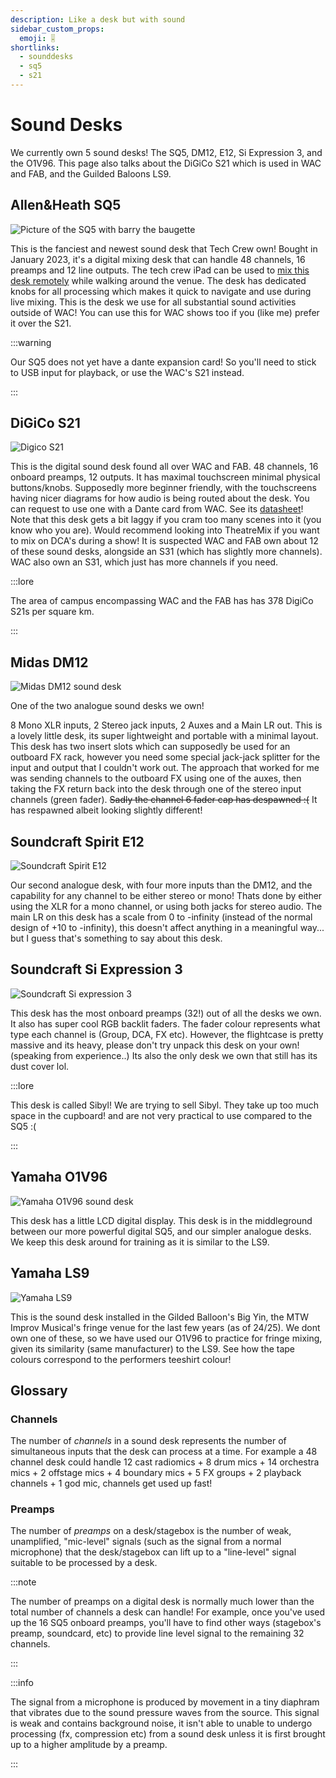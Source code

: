 ```yaml
---
description: Like a desk but with sound
sidebar_custom_props:
  emoji: 🎚️
shortlinks:
  - sounddesks
  - sq5
  - s21
---
```


# Sound Desks

We currently own 5 sound desks! The SQ5, DM12, E12, Si Expression 3, and the O1V96. 
This page also talks about the DiGiCo S21 which is used in WAC and FAB, and the Guilded Baloons LS9.

## Allen&Heath SQ5

![Picture of the SQ5 with barry the baugette](./sq5-baguette-kishansharma.jpg)

This is the fanciest and newest sound desk that Tech Crew own! Bought in January 2023, it's a digital mixing desk that can handle 48 channels, 16 preamps
and 12 line outputs. The tech crew iPad can be used to
[mix this desk remotely](/wiki/disciplines/general/networking#sq5-audio-mixer) while walking around the venue. The desk
has dedicated knobs for all processing which makes it quick to navigate and use during live mixing. This is the desk we
use for all substantial sound activities outside of WAC! You can use this for WAC shows too if you (like me) prefer it over the S21.

:::warning

Our SQ5 does not yet have a dante expansion card! So you'll need to stick to USB input for playback, or use the WAC's
S21 instead.

:::

## DiGiCo S21

![Digico S21](./carmen-2024-mascot.jpg)

This is the digital sound desk found all over WAC and FAB. 48 channels, 16 onboard preamps, 12 outputs. 
It has maximal touchscreen minimal physical buttons/knobs.
Supposedly more beginner friendly, with the touchscreens having nicer diagrams for how audio is being routed about the desk.
You can request to use one with a Dante card from WAC.
See its [datasheet](https://digico.biz/wp-content/uploads/2020/04/DiGiCo-S21-Data-Sheet-1.pdf)! Note that this desk gets a bit
laggy if you cram too many scenes into it (you know who you are). Would recommend looking into TheatreMix if you want to
mix on DCA's during a show! It is suspected WAC and FAB own about 12 of these sound desks, alongside an S31 (which has
slightly more channels).
WAC also own an S31, which just has more channels if you need.

:::lore

The area of campus encompassing WAC and the FAB has has 378 DigiCo S21s per square km.

:::

## Midas DM12

![Midas DM12 sound desk](./midas-dm12-kishansharma.jpg)

One of the two analogue sound desks we own!

8 Mono XLR inputs, 2 Stereo jack inputs, 2 Auxes and a Main LR out. This is a lovely little desk, its super lightweight
and portable with a minimal layout. This desk has two insert slots which can supposedly be used for an outboard FX rack,
however you need some special jack-jack splitter for the input and output that I couldn't work out. The approach that
worked for me was sending channels to the outboard FX using one of the auxes, then taking the FX return back into the
desk through one of the stereo input channels (green fader). ~~Sadly the channel 6 fader cap has despawned :(~~ It has respawned albeit looking slightly different!

## Soundcraft Spirit E12

![Soundcraft Spirit E12](./soundcraft-spirit-e12-kishansharma.jpg)

Our second analogue desk, with four more inputs than the DM12, and the capability for any channel to be either stereo or mono! 
Thats done by either using the XLR for a mono channel, or using both jacks for stereo audio. 
The main LR on this desk has a scale from 0 to -infinity (instead of the normal design of +10 to -infinity), this doesn't affect anything in a meaningful way... but I guess that's something to say about this desk.

## Soundcraft Si Expression 3

![Soundcraft Si expression 3](./si-expression-3-kishansharma.jpg)

This desk has the most onboard preamps (32!) out of all the desks we own. It also has super cool RGB backlit faders. The fader colour represents what type each channel is (Group, DCA, FX etc).
However, the flightcase is pretty massive and its heavy, please don't try unpack this desk on your own! (speaking from experience..) Its also the only desk we own that still has its dust cover lol.

:::lore

This desk is called Sibyl! We are trying to sell Sibyl. They take up too much space in the cupboard! and are not very practical to use compared to the SQ5 :(

:::

## Yamaha O1V96

![Yamaha O1V96 sound desk](./yamaha-O1V96-kishansharma.jpg)

This desk has a little LCD digital display. This desk is in the middleground between our more powerful digital SQ5, and
our simpler analogue desks. We keep this desk around for training as it is similar to the LS9.

## Yamaha LS9

![Yamaha LS9](./LS9-fringe-joshheng.jpg)

This is the sound desk installed in the Gilded Balloon's Big Yin, the MTW Improv Musical's fringe venue for the last few
years (as of 24/25). We dont own one of these, so we have used our O1V96 to practice for fringe mixing, given its similarity (same manufacturer) to the LS9.
See how the tape colours correspond to the performers teeshirt colour!

## Glossary

### Channels

The number of _channels_ in a sound desk represents the number of simultaneous inputs that the desk can process at a
time. For example a 48 channel desk could handle 12 cast radiomics + 8 drum mics + 14 orchestra mics + 2 offstage mics +
4 boundary mics + 5 FX groups + 2 playback channels + 1 god mic, channels get used up fast!

### Preamps

The number of _preamps_ on a desk/stagebox is the number of weak, unamplified, "mic-level" signals (such as the signal
from a normal microphone) that the desk/stagebox can lift up to a "line-level" signal suitable to be processed by a
desk.

:::note

The number of preamps on a digital desk is normally much lower than the total number of channels a desk can handle! For
example, once you've used up the 16 SQ5 onboard preamps, you'll have to find other ways (stagebox's preamp, soundcard,
etc) to provide line level signal to the remaining 32 channels.

:::

:::info

The signal from a microphone is produced by movement in a tiny diaphram that vibrates due to the sound pressure waves
from the source. This signal is weak and contains background noise, it isn't able to unable to undergo processing (fx,
compression etc) from a sound desk unless it is first brought up to a higher amplitude by a preamp.

:::
